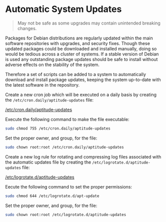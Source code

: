 # Automatic System Updates

> May not be safe as some upgrades may contain unintended breaking changes.

Packages for Debian distributions are regularly updated within the main software repositories with upgrades, and security fixes. Though these updated packages could be downloaded and installed manually, doing so would be tedious across a cluster of systems. If a stable version of Debian is used any outstanding package updates should be safe to install without adverse effects on the stability of the system.

Therefore a set of scripts can be added to a system to automatically download and install package updates, keeping the system up-to-date with the latest software in the repository.

Create a new cron job which will be executed on a daily basis by creating the `/etc/cron.daily/aptitude-updates` file:

[/etc/cron.daily/aptitude-updates](src/etc/cron.daily/aptitude-updates)

Execute the following command to make the file executable:

```bash
sudo chmod 755 /etc/cron.daily/aptitude-updates
```

Set the proper owner, and group, for the file:

```bash
sudo chown root:root /etc/cron.daily/aptitude-updates
```

Create a new log rule for rotating and compressing log files associated with the automatic updates file by creating the	`/etc/logrotate.d/aptitude-updates` file:

[/etc/logrotate.d/aptitude-updates](src/etc/logrotate.d/aptitude-updates)

Eecute the following command to set the proper permissions:

```bash
sudo chmod 644 /etc/logrotate.d/apt-update
```

Set the proper owner, and group, for the file:

```bash
sudo chown root:root /etc/logrotate.d/aptitude-updates
```
